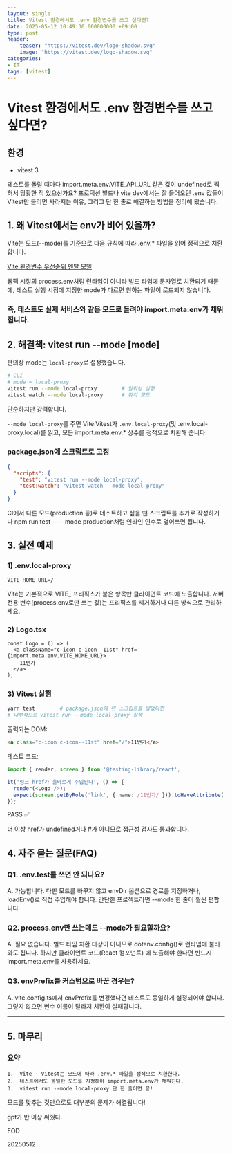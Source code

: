 ```yaml
---
layout: single
title: Vitest 환경에서도 .env 환경변수를 쓰고 싶다면?
date: 2025-05-12 10:49:30.000000000 +09:00
type: post
header:
    teaser: "https://vitest.dev/logo-shadow.svg"
    image: "https://vitest.dev/logo-shadow.svg"
categories:
- IT
tags: [vitest]
---
```


# Vitest 환경에서도 .env 환경변수를 쓰고 싶다면?

## 환경
- vitest 3

테스트를 돌릴 때마다 import.meta.env.VITE_API_URL 같은 값이 undefined로 찍혀서 당황한 적 있으신가요?
프로덕션 빌드나 vite dev에서는 잘 들어오던 .env 값들이 Vitest만 돌리면 사라지는 이유, 그리고 단 한 줄로 해결하는 방법을 정리해 봤습니다.

## 1. 왜 Vitest에서는 env가 비어 있을까?

Vite는 모드(--mode)를 기준으로 다음 규칙에 따라 .env.* 파일을 읽어 정적으로 치환합니다.

[Vite 환경변수 우선순위 멘탈 모델
](https://lovemewithoutall.github.io/it/vite-env-mental-model/)

웹팩 시절의 process.env처럼 런타임이 아니라 빌드 타임에 문자열로 치환되기 때문에,
테스트 실행 시점에 지정한 mode가 다르면 원하는 파일이 로드되지 않습니다.

### 즉, 테스트도 실제 서비스와 같은 모드로 돌려야 import.meta.env가 채워집니다.


## 2. 해결책: vitest run --mode [mode]

편의상 mode는 `local-proxy`로 설정했습니다.

```bash
# CLI
# mode = local-proxy
vitest run --mode local-proxy        # 일회성 실행
vitest watch --mode local-proxy      # 워치 모드
```

단순하지만 강력합니다.

`--mode local-proxy`를 주면 Vite·Vitest가 `.env.local-proxy`(및 .env.local-proxy.local)를 읽고,
모든 import.meta.env.* 상수를 정적으로 치환해 줍니다.

### package.json에 스크립트로 고정

```json
{
  "scripts": {
    "test": "vitest run --mode local-proxy",
    "test:watch": "vitest watch --mode local-proxy"
  }
}
```

CI에서 다른 모드(production 등)로 테스트하고 싶을 땐 스크립트를 추가로 작성하거나
npm run test -- --mode production처럼 인라인 인수로 덮어쓰면 됩니다.

## 3. 실전 예제

### 1) .env.local-proxy

```
VITE_HOME_URL=/
```

Vite는 기본적으로 VITE_ 프리픽스가 붙은 항목만 클라이언트 코드에 노출합니다.
서버 전용 변수(process.env로만 쓰는 값)는 프리픽스를 제거하거나 다른 방식으로 관리하세요.

### 2) Logo.tsx

```tsx
const Logo = () => (
  <a className="c-icon c-icon--11st" href={import.meta.env.VITE_HOME_URL}>
    11번가
  </a>
);
```

### 3) Vitest 실행

```bash
yarn test        # package.json에 위 스크립트를 넣었다면
# 내부적으로 vitest run --mode local-proxy 실행
```

출력되는 DOM:

```html
<a class="c-icon c-icon--11st" href="/">11번가</a>
```


테스트 코드:

```ts
import { render, screen } from '@testing-library/react';

it('링크 href가 올바르게 주입된다', () => {
  render(<Logo />);
  expect(screen.getByRole('link', { name: /11번가/ })).toHaveAttribute('href', '/');
});
```

PASS ✅

더 이상 href가 undefined거나 #가 아니므로 접근성 검사도 통과합니다.

## 4. 자주 묻는 질문(FAQ)

### Q1. .env.test를 쓰면 안 되나요?

A. 가능합니다. 다만 모드를 바꾸지 않고 envDir 옵션으로 경로를 지정하거나,
loadEnv()로 직접 주입해야 합니다. 간단한 프로젝트라면 --mode 한 줄이 훨씬 편합니다.

### Q2. process.env만 쓰는데도 --mode가 필요할까요?

A. 필요 없습니다. 빌드 타임 치환 대상이 아니므로 dotenv.config()로 런타임에 불러와도 됩니다.
하지만 클라이언트 코드(React 컴포넌트) 에 노출해야 한다면 반드시 import.meta.env를 사용하세요.

### Q3. envPrefix를 커스텀으로 바꾼 경우는?

A. vite.config.ts에서 envPrefix를 변경했다면 테스트도 동일하게 설정되어야 합니다.
그렇지 않으면 변수 이름이 달라져 치환이 실패합니다.

-------

## 5. 마무리

### 요약
	1.	Vite · Vitest는 모드에 따라 .env.* 파일을 정적으로 치환한다.
	2.	테스트에서도 동일한 모드를 지정해야 import.meta.env가 채워진다.
	3.	vitest run --mode local-proxy 단 한 줄이면 끝!

모드를 맞추는 것만으로도 대부분의 문제가 해결됩니다!

gpt가 반 이상 써줬다.

EOD

20250512

